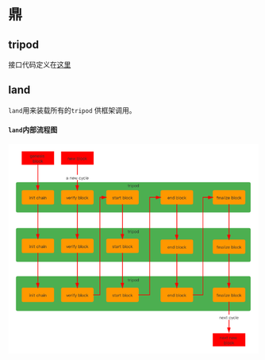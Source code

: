 # 鼎  

## tripod  
接口代码定义在[这里](https://github.com/Lawliet-Chan/yu/blob/master/tripod/tripod.go)

## land  
`land`用来装载所有的`tripod` 供框架调用。
#### `land`内部流程图
![image](land内部流程图.png)

 